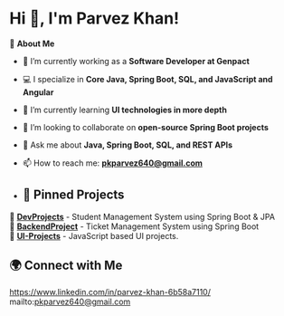 # Hi 👋, I'm Parvez Khan!

🚀 **About Me**  
- 🔭 I’m currently working as a **Software Developer at Genpact**  
- 💻 I specialize in **Core Java, Spring Boot, SQL, and JavaScript and Angular**  
- 🌱 I’m currently learning **UI technologies in more depth**  
- 🤝 I’m looking to collaborate on **open-source Spring Boot projects**  
- 💬 Ask me about **Java, Spring Boot, SQL, and REST APIs**  
- 📫 How to reach me: **pkparvez640@gmail.com**

- ## 📌 **Pinned Projects**
🔹 [**DevProjects**](https://github.com/parvezkhan9311/DevProjects) - Student Management System using Spring Boot & JPA  
🔹 [**BackendProject**](https://github.com/parvezkhan9311/BackendProject) - Ticket Management System using Spring Boot  
🔹 [**UI-Projects**](https://github.com/parvezkhan9311/UI-Projects) - JavaScript based UI projects. 

## 🌍 **Connect with Me**
https://www.linkedin.com/in/parvez-khan-6b58a7110/
mailto:pkparvez640@gmail.com

